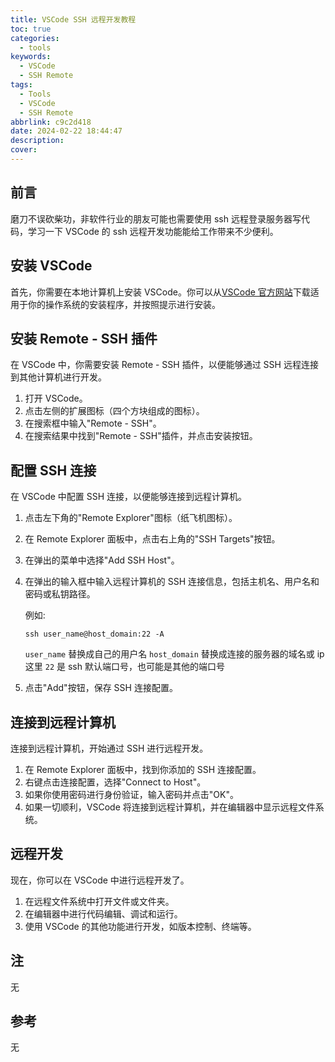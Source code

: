 ```yaml
---
title: VSCode SSH 远程开发教程
toc: true
categories:
  - tools
keywords:
  - VSCode
  - SSH Remote
tags:
  - Tools
  - VSCode
  - SSH Remote
abbrlink: c9c2d418
date: 2024-02-22 18:44:47
description:
cover:
---
```


<!--
注释的方法：
在正文需要注释的地方插入下面的代码，根据需要修改编号：
  <sup>[1](#note1)</sup>
在"注"章节插入对应编号的注释内容:
  <div id="note1"></div>
  [1] 这是注的内容
-->

## 前言

磨刀不误砍柴功，非软件行业的朋友可能也需要使用 ssh 远程登录服务器写代码，学习一下 VSCode 的 ssh 远程开发功能能给工作带来不少便利。

<!-- more -->

## 安装 VSCode

首先，你需要在本地计算机上安装 VSCode。你可以从[VSCode 官方网站](https://code.visualstudio.com/)下载适用于你的操作系统的安装程序，并按照提示进行安装。

## 安装 Remote - SSH 插件

在 VSCode 中，你需要安装 Remote - SSH 插件，以便能够通过 SSH 远程连接到其他计算机进行开发。

1. 打开 VSCode。
2. 点击左侧的扩展图标（四个方块组成的图标）。
3. 在搜索框中输入"Remote - SSH"。
4. 在搜索结果中找到"Remote - SSH"插件，并点击安装按钮。

## 配置 SSH 连接

在 VSCode 中配置 SSH 连接，以便能够连接到远程计算机。

1. 点击左下角的"Remote Explorer"图标（纸飞机图标）。
2. 在 Remote Explorer 面板中，点击右上角的"SSH Targets"按钮。
3. 在弹出的菜单中选择"Add SSH Host"。
4. 在弹出的输入框中输入远程计算机的 SSH 连接信息，包括主机名、用户名和密码或私钥路径。

   例如:

   ```input
   ssh user_name@host_domain:22 -A
   ```

   `user_name` 替换成自己的用户名
   `host_domain` 替换成连接的服务器的域名或 ip
   这里 `22` 是 ssh 默认端口号，也可能是其他的端口号

5. 点击"Add"按钮，保存 SSH 连接配置。

## 连接到远程计算机

连接到远程计算机，开始通过 SSH 进行远程开发。

1. 在 Remote Explorer 面板中，找到你添加的 SSH 连接配置。
2. 右键点击连接配置，选择"Connect to Host"。
3. 如果你使用密码进行身份验证，输入密码并点击"OK"。
4. 如果一切顺利，VSCode 将连接到远程计算机，并在编辑器中显示远程文件系统。

## 远程开发

现在，你可以在 VSCode 中进行远程开发了。

1. 在远程文件系统中打开文件或文件夹。
2. 在编辑器中进行代码编辑、调试和运行。
3. 使用 VSCode 的其他功能进行开发，如版本控制、终端等。

## 注

无

## 参考

无
